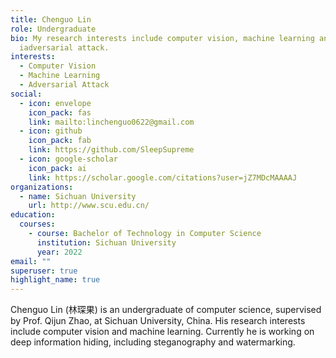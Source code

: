 ```yaml
---
title: Chenguo Lin
role: Undergraduate
bio: My research interests include computer vision, machine learning and
  iadversarial attack.
interests:
  - Computer Vision
  - Machine Learning
  - Adversarial Attack
social:
  - icon: envelope
    icon_pack: fas
    link: mailto:linchenguo0622@gmail.com
  - icon: github
    icon_pack: fab
    link: https://github.com/SleepSupreme
  - icon: google-scholar
    icon_pack: ai
    link: https://scholar.google.com/citations?user=jZ7MDcMAAAAJ
organizations:
  - name: Sichuan University
    url: http://www.scu.edu.cn/
education:
  courses:
    - course: Bachelor of Technology in Computer Science
      institution: Sichuan University
      year: 2022
email: ""
superuser: true
highlight_name: true
---
```


Chenguo Lin (林琛果) is an undergraduate of computer science, supervised by Prof. Qijun Zhao, at Sichuan University, China. His research interests include computer vision and machine learning. Currently he is working on deep information hiding, including steganography and watermarking.
